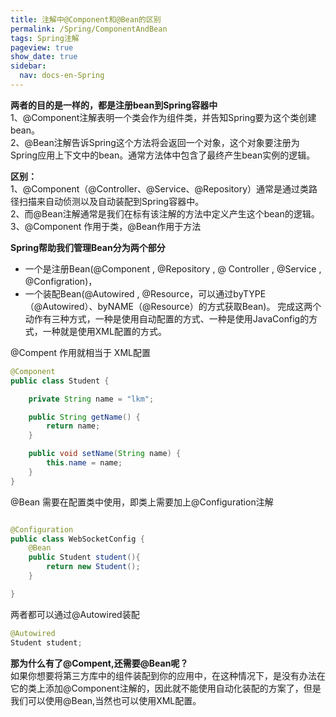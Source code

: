 ```yaml
---
title: 注解中@Component和@Bean的区别
permalink: /Spring/ComponentAndBean
tags: Spring注解
pageview: true
show_date: true
sidebar:
  nav: docs-en-Spring
---
```

**两者的目的是一样的，都是注册bean到Spring容器中**     
1、@Component注解表明一个类会作为组件类，并告知Spring要为这个类创建bean。   
2、@Bean注解告诉Spring这个方法将会返回一个对象，这个对象要注册为Spring应用上下文中的bean。通常方法体中包含了最终产生bean实例的逻辑。

**区别：**   
1、@Component（@Controller、@Service、@Repository）通常是通过类路径扫描来自动侦测以及自动装配到Spring容器中。      
2、而@Bean注解通常是我们在标有该注解的方法中定义产生这个bean的逻辑。     
3、@Component 作用于类，@Bean作用于方法

**Spring帮助我们管理Bean分为两个部分**
- 一个是注册Bean(@Component , @Repository , @ Controller , @Service , @Configration)，
- 一个装配Bean(@Autowired , @Resource，可以通过byTYPE（@Autowired）、byNAME（@Resource）的方式获取Bean)。
完成这两个动作有三种方式，一种是使用自动配置的方式、一种是使用JavaConfig的方式，一种就是使用XML配置的方式。

@Compent 作用就相当于 XML配置
```java
@Component
public class Student {

    private String name = "lkm";

    public String getName() {
        return name;
    }

    public void setName(String name) {
        this.name = name;
    }
}
```

@Bean 需要在配置类中使用，即类上需要加上@Configuration注解
```java

@Configuration
public class WebSocketConfig {
    @Bean
    public Student student(){
        return new Student();
    }

}
```
两者都可以通过@Autowired装配
```java
@Autowired
Student student;
```
**那为什么有了@Compent,还需要@Bean呢？**     
如果你想要将第三方库中的组件装配到你的应用中，在这种情况下，是没有办法在它的类上添加@Component注解的，因此就不能使用自动化装配的方案了，但是我们可以使用@Bean,当然也可以使用XML配置。
